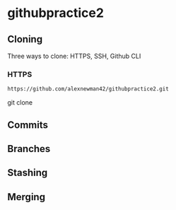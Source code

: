 # githubpractice2

## Cloning
Three ways to clone: HTTPS, SSH, Github CLI

### HTTPS

```sh
https://github.com/alexnewman42/githubpractice2.git
```

git clone 

## Commits

## Branches

## Stashing

## Merging
